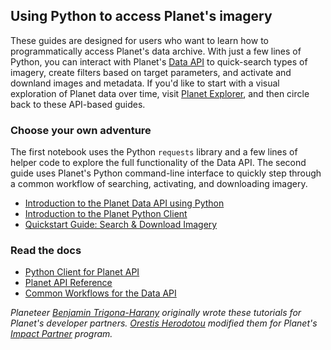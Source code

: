 ## Using Python to access Planet's imagery

These guides are designed for users who want to learn how to programmatically access Planet's data archive. With just a few lines of Python, you can interact with Planet's [Data API](https://api.planet.com/data/v1) to quick-search types of imagery, create filters based on target parameters, and activate and downland images and metadata. If you'd like to start with a visual exploration of Planet data over time, visit [Planet Explorer](https://www.planet.com/explorer/), and then circle back to these API-based guides. 

### Choose your own adventure
The first notebook uses the Python `requests` library and a few lines of helper code to explore the full functionality of the Data API. The second guide uses Planet's Python command-line interface to quickly step through a common workflow of searching, activating, and downloading imagery. 
* [Introduction to the Planet Data API using Python](planet_data_api_introduction.ipynb)
* [Introduction to the Planet Python Client](planet_cli_introduction.ipynb)
* [Quickstart Guide: Search & Download Imagery](search_and_download_quickstart.ipynb)

### Read the docs
* [Python Client for Planet API](https://planetlabs.github.io/planet-client-python/index.html)
* [Planet API Reference](https://www.planet.com/docs/reference/)
* [Common Workflows for the Data API](https://www.planet.com/docs/reference/data-api/common-workflows/)

*Planeteer [Benjamin Trigona-Harany](https://github.com/bosth) originally wrote these tutorials for Planet's developer partners. [Orestis Herodotou](https://github.com/digitaltopo) modified them for Planet's [Impact Partner](https://www.planet.com/markets/impact/) program.*
